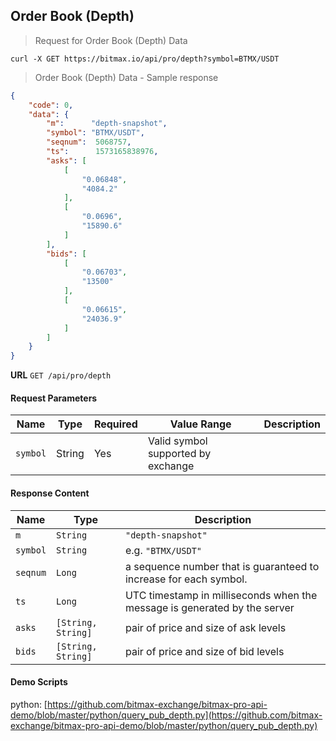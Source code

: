 ## Order Book (Depth)

> Request for Order Book (Depth) Data

```
curl -X GET https://bitmax.io/api/pro/depth?symbol=BTMX/USDT
```

> Order Book (Depth) Data - Sample response 

```json
{
    "code": 0,
    "data": {
        "m":      "depth-snapshot",
        "symbol": "BTMX/USDT",
        "seqnum":  5068757,
        "ts":      1573165838976,
        "asks": [
            [
                "0.06848",
                "4084.2"
            ],
            [
                "0.0696",
                "15890.6"
            ]
        ],
        "bids": [
            [
                "0.06703",
                "13500"
            ],
            [
                "0.06615",
                "24036.9"
            ]
        ]
    }
}
```

**URL** `GET /api/pro/depth`

#### Request Parameters

   Name    | Type    | Required | Value Range                         | Description
---------- | ------- | -------- | ----------------------------------- |---------------
 `symbol`  | String  | Yes      |  Valid symbol supported by exchange | 

#### Response Content 

   Name    | Type               | Description 
---------- | ------------------ | -----------------------------
 `m`       | `String`           | `"depth-snapshot"`
 `symbol`  | `String`           | e.g. `"BTMX/USDT"`
 `seqnum`  | `Long`             | a sequence number that is guaranteed to increase for each symbol. 
 `ts`      | `Long`             | UTC timestamp in milliseconds when the message is generated by the server
 `asks`    | `[String, String]` | pair of price and size of ask levels
 `bids`    | `[String, String]` | pair of price and size of bid levels

#### Demo Scripts

python: [https://github.com/bitmax-exchange/bitmax-pro-api-demo/blob/master/python/query_pub_depth.py](https://github.com/bitmax-exchange/bitmax-pro-api-demo/blob/master/python/query_pub_depth.py)
